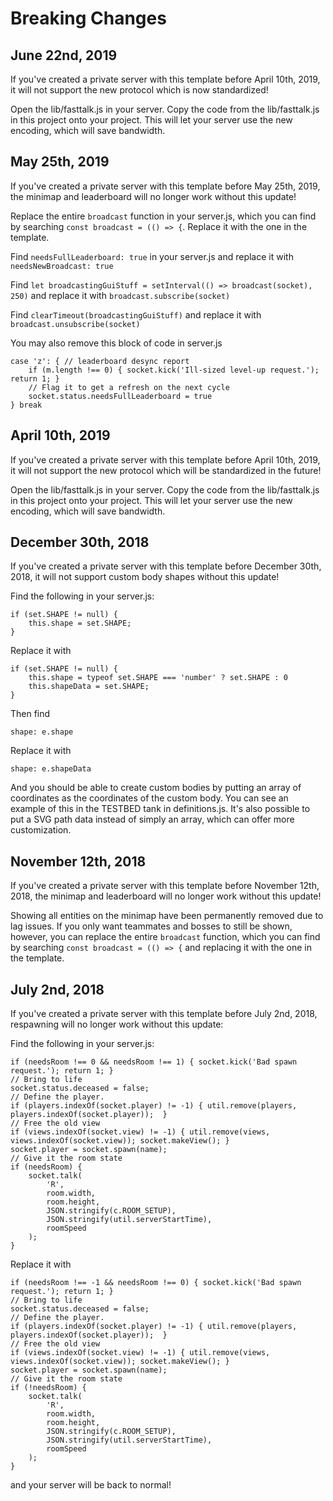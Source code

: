 # Breaking Changes

## June 22nd, 2019

If you've created a private server with this template before April 10th, 2019, it will not support the new protocol which is now standardized!

Open the lib/fasttalk.js in your server. Copy the code from the lib/fasttalk.js in this project onto your project. This will let your server use the new encoding, which will save bandwidth.

## May 25th, 2019

If you've created a private server with this template before May 25th, 2019, the minimap and leaderboard will no longer work without this update!

Replace the entire `broadcast` function in your server.js, which you can find by searching `const broadcast = (() => {`. Replace it with the one in the template.

Find `needsFullLeaderboard: true` in your server.js and replace it with `needsNewBroadcast: true`

Find `let broadcastingGuiStuff = setInterval(() => broadcast(socket), 250)` and replace it with `broadcast.subscribe(socket)`

Find `clearTimeout(broadcastingGuiStuff)` and replace it with `broadcast.unsubscribe(socket)`

You may also remove this block of code in server.js
```
case 'z': { // leaderboard desync report
    if (m.length !== 0) { socket.kick('Ill-sized level-up request.'); return 1; }
    // Flag it to get a refresh on the next cycle
    socket.status.needsFullLeaderboard = true
} break
```

## April 10th, 2019

If you've created a private server with this template before April 10th, 2019, it will not support the new protocol which will be standardized in the future!

Open the lib/fasttalk.js in your server. Copy the code from the lib/fasttalk.js in this project onto your project. This will let your server use the new encoding, which will save bandwidth.

## December 30th, 2018

If you've created a private server with this template before December 30th, 2018, it will not support custom body shapes without this update!

Find the following in your server.js:
```
if (set.SHAPE != null) {
    this.shape = set.SHAPE;
}
```
Replace it with
```
if (set.SHAPE != null) {
    this.shape = typeof set.SHAPE === 'number' ? set.SHAPE : 0
    this.shapeData = set.SHAPE;
}
```
Then find
```
shape: e.shape
```
Replace it with
```
shape: e.shapeData
```
And you should be able to create custom bodies by putting an array of coordinates as the coordinates of the custom body. You can see an example of this in the TESTBED tank in definitions.js. It's also possible to put a SVG path data instead of simply an array, which can offer more customization.

## November 12th, 2018

If you've created a private server with this template before November 12th, 2018, the minimap and leaderboard will no longer work without this update!

Showing all entities on the minimap have been permanently removed due to lag issues. If you only want teammates and bosses to still be shown, however, you can replace the entire `broadcast` function, which you can find by searching `const broadcast = (() => {` and replacing it with the one in the template.

## July 2nd, 2018

If you've created a private server with this template before July 2nd, 2018, respawning will no longer work without this update:

Find the following in your server.js:
```
if (needsRoom !== 0 && needsRoom !== 1) { socket.kick('Bad spawn request.'); return 1; }
// Bring to life
socket.status.deceased = false;
// Define the player.
if (players.indexOf(socket.player) != -1) { util.remove(players, players.indexOf(socket.player));  }
// Free the old view
if (views.indexOf(socket.view) != -1) { util.remove(views, views.indexOf(socket.view)); socket.makeView(); }
socket.player = socket.spawn(name);     
// Give it the room state
if (needsRoom) { 
    socket.talk(
        'R',
        room.width,
        room.height,
        JSON.stringify(c.ROOM_SETUP), 
        JSON.stringify(util.serverStartTime),
        roomSpeed
    );
}
```
Replace it with
```
if (needsRoom !== -1 && needsRoom !== 0) { socket.kick('Bad spawn request.'); return 1; }
// Bring to life
socket.status.deceased = false;
// Define the player.
if (players.indexOf(socket.player) != -1) { util.remove(players, players.indexOf(socket.player));  }
// Free the old view
if (views.indexOf(socket.view) != -1) { util.remove(views, views.indexOf(socket.view)); socket.makeView(); }
socket.player = socket.spawn(name);     
// Give it the room state
if (!needsRoom) { 
    socket.talk(
        'R',
        room.width,
        room.height,
        JSON.stringify(c.ROOM_SETUP), 
        JSON.stringify(util.serverStartTime),
        roomSpeed
    );
}
```
and your server will be back to normal!
